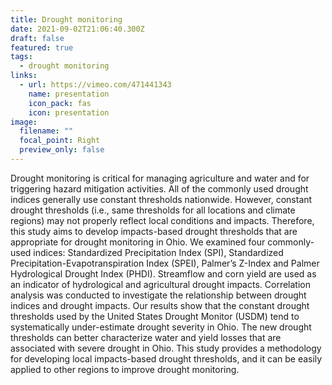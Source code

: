 ```yaml
---
title: Drought monitoring
date: 2021-09-02T21:06:40.300Z
draft: false
featured: true
tags:
  - drought monitoring
links:
  - url: https://vimeo.com/471441343
    name: presentation
    icon_pack: fas
    icon: presentation
image:
  filename: ""
  focal_point: Right
  preview_only: false
---
```

Drought monitoring is critical for managing agriculture and water and for triggering hazard mitigation activities. All of the commonly used drought indices generally use constant thresholds nationwide. However, constant drought thresholds (i.e., same thresholds for all locations and climate regions) may not properly reflect local conditions and impacts. Therefore, this study aims to develop impacts-based drought thresholds that are appropriate for drought monitoring in Ohio. We examined four commonly-used indices: Standardized Precipitation Index (SPI), Standardized Precipitation-Evapotranspiration Index (SPEI), Palmer’s Z-Index and Palmer Hydrological Drought Index (PHDI). Streamflow and corn yield are used as an indicator of hydrological and agricultural drought impacts. Correlation analysis was conducted to investigate the relationship between drought indices and drought impacts. Our results show that the constant drought thresholds used by the United States Drought Monitor (USDM) tend to systematically under-estimate drought severity in Ohio. The new drought thresholds can better characterize water and yield losses that are associated with severe drought in Ohio. This study provides a methodology for developing local impacts-based drought thresholds, and it can be easily applied to other regions to improve drought monitoring.